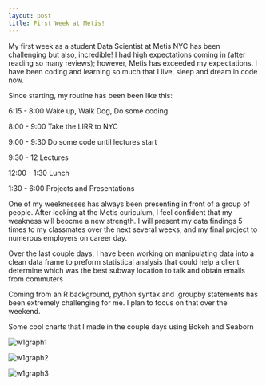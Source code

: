 ```yaml
---
layout: post
title: First Week at Metis!
---
```


My first week as a student Data Scientist at Metis NYC has been challenging but also, incredible! I had high expectations coming in (after reading so many reviews); however, Metis has exceeded my expectations. I have been coding and learning so much that I live, sleep and dream in code now. 


Since starting, my routine has been been like this:


6:15 - 8:00 Wake up, Walk Dog, Do some coding

8:00 - 9:00 Take the LIRR to NYC

9:00 - 9:30  Do some code until lectures start

9:30 - 12 Lectures

12:00 - 1:30 Lunch

1:30 - 6:00 Projects and Presentations


One of my weeknesses has always been presenting in front of a group of people. After looking at the Metis curiculum, I feel confident that my weakness will beocme a new strength. I will present my data findings 5 times to my classmates over the next several weeks, and my final project to numerous employers on career day.

Over the last couple days, I have been working on manipulating data into a clean data frame to preform statistical analysis that could help a client determine which was the best subway location to talk and obtain emails from commuters


Coming from an R background, python syntax and .groupby statements has been extremely challenging for me. I plan to focus on that over the weekend.

Some cool charts that I made in the couple days using Bokeh and Seaborn

![w1graph1](https://github.com/mcarrie30/mcarrie30.github.io/tree/master/images.week1graph1.png)

![w1graph2](https://github.com/mcarrie30/mcarrie30.github.io/tree/master/images.week1graph2.png)

![w1graph3](https://github.com/mcarrie30/mcarrie30.github.io/tree/master/images.week1graph3.png)


